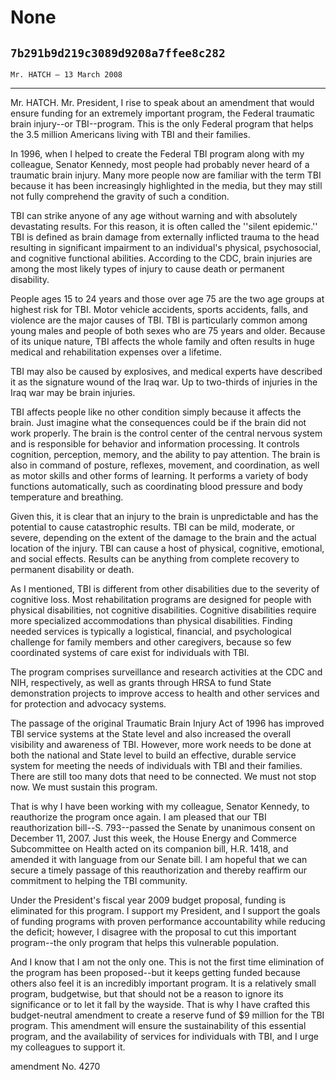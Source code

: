 # None
## `7b291b9d219c3089d9208a7ffee8c282`
`Mr. HATCH — 13 March 2008`

---


Mr. HATCH. Mr. President, I rise to speak about an amendment that 
would ensure funding for an extremely important program, the Federal 
traumatic brain injury--or TBI--program. This is the only Federal 
program that helps the 3.5 million Americans living with TBI and their 
families.

In 1996, when I helped to create the Federal TBI program along with 
my colleague, Senator Kennedy, most people had probably never heard of 
a traumatic brain injury. Many more people now are familiar with the 
term TBI because it has been increasingly highlighted in the media, but 
they may still not fully comprehend the gravity of such a condition.

TBI can strike anyone of any age without warning and with absolutely 
devastating results. For this reason, it is often called the ''silent 
epidemic.'' TBI is defined as brain damage from externally inflicted 
trauma to the head resulting in significant impairment to an 
individual's physical, psychosocial, and cognitive functional 
abilities. According to the CDC, brain injuries are among the most 
likely types of injury to cause death or permanent disability.

People ages 15 to 24 years and those over age 75 are the two age 
groups at highest risk for TBI. Motor vehicle accidents, sports 
accidents, falls, and violence are the major causes of TBI. TBI is 
particularly common among young males and people of both sexes who are 
75 years and older. Because of its unique nature, TBI affects the whole 
family and often results in huge medical and rehabilitation expenses 
over a lifetime.

TBI may also be caused by explosives, and medical experts have 
described it as the signature wound of the Iraq war. Up to two-thirds 
of injuries in the Iraq war may be brain injuries.

TBI affects people like no other condition simply because it affects 
the brain. Just imagine what the consequences could be if the brain did 
not work properly. The brain is the control center of the central 
nervous system and is responsible for behavior and information 
processing. It controls cognition, perception, memory, and the ability 
to pay attention. The brain is also in command of posture, reflexes, 
movement, and coordination, as well as motor skills and other forms of 
learning. It performs a variety of body functions automatically, such 
as coordinating blood pressure and body temperature and breathing.

Given this, it is clear that an injury to the brain is unpredictable 
and has the potential to cause catastrophic results. TBI can be mild, 
moderate, or severe, depending on the extent of the damage to the brain 
and the actual location of the injury. TBI can cause a host of 
physical, cognitive, emotional, and social effects. Results can be 
anything from complete recovery to permanent disability or death.

As I mentioned, TBI is different from other disabilities due to the 
severity of cognitive loss. Most rehabilitation programs are designed 
for people with physical disabilities, not cognitive disabilities. 
Cognitive disabilities require more specialized accommodations than 
physical disabilities. Finding needed services is typically a 
logistical, financial, and psychological challenge for family members 
and other caregivers, because so few coordinated systems of care exist 
for individuals with TBI.

The program comprises surveillance and research activities at the CDC 
and NIH, respectively, as well as grants through HRSA to fund State 
demonstration projects to improve access to health and other services 
and for protection and advocacy systems.

The passage of the original Traumatic Brain Injury Act of 1996 has 
improved TBI service systems at the State level and also increased the 
overall visibility and awareness of TBI. However, more work needs to be 
done at both the national and State level to build an effective, 
durable service system for meeting the needs of individuals with TBI 
and their families. There are still too many dots that need to be 
connected. We must not stop now. We must sustain this program.

That is why I have been working with my colleague, Senator Kennedy, 
to reauthorize the program once again. I am pleased that our TBI 
reauthorization bill--S. 793--passed the Senate by unanimous consent on 
December 11, 2007. Just this week, the House Energy and Commerce 
Subcommittee on Health acted on its companion bill, H.R. 1418, and 
amended it with language from our Senate bill. I am hopeful that we can 
secure a timely passage of this reauthorization and thereby reaffirm 
our commitment to helping the TBI community.

Under the President's fiscal year 2009 budget proposal, funding is 
eliminated for this program. I support my President, and I support the 
goals of funding programs with proven performance accountability while 
reducing the deficit; however, I disagree with the proposal to cut this 
important program--the only program that helps this vulnerable 
population.

And I know that I am not the only one. This is not the first time 
elimination of the program has been proposed--but it keeps getting 
funded because others also feel it is an incredibly important program. 
It is a relatively small program, budgetwise, but that should not be a 
reason to ignore its significance or to let it fall by the wayside. 
That is why I have crafted this budget-neutral amendment to create a 
reserve fund of $9 million for the TBI program. This amendment will 
ensure the sustainability of this essential program, and the 
availability of services for individuals with TBI, and I urge my 
colleagues to support it.















 amendment No. 4270

